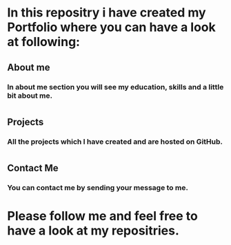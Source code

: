 # In this repositry i have created my Portfolio where you can have a look at following:

## About me
### In about me section you will see my education, skills and a little bit about me.
#
## Projects
### All the projects which I have created and are hosted on GitHub.
#
## Contact Me
### You can contact me by sending your message to me.
# Please follow me and feel free to have a look at my repositries.